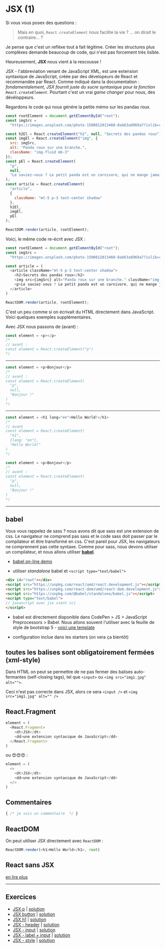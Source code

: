# JSX  (1)

Si vous vous posex des questions :
  
> Mais en quoi, `React.createElement` nous facilite la vie ? ... on dirait le contraire... ? 
  
Je pense que c'est un reflèxe tout à fait légitime. Créer les structures plus complèxes demande beaucoup de code, qui n'est pas forcement très lisible.

Heureusement, **JSX** nous vient à la rescousse !

JSX - l'abbreviation venant de JavaScript XML, est une extension syntaxique de JavaScript, créée par des dévelopeurs de React et recommandée par React. Comme indiqué dans la documentation : *fondamentalement, JSX fournit juste du sucre syntaxique pour la fonction `React.createElement`*. Pourtant c'est un vrai *game changer* pour nous, des dévéloppeurs.

Regardons le code qui nous génére la petite mémo sur les pandas roux.

```javascript
const rootElement = document.getElementById("root");
const imgSrc =
  "https://images.unsplash.com/photo-1500812013460-8ab63ad969a7?ixlib=rb-1.2.1&q=80&fm=jpg&crop=entropy&cs=tinysrgb&w=400&fit=max&ixid=eyJhcHBfaWQiOjE0NTg5fQ";

const h2El = React.createElement("h2", null, "Secrets des pandas roux");
const imgEl = React.createElement("img", {
  src: imgSrc,
  alt: "Panda roux sur une branche.",
  className: "img-fluid mb-3"
});
const pEl = React.createElement(
  "p",
  null,
  "Le saviez-vous ? Le petit panda est un carnivore, qui ne mange jamais de la viande."
);
const article = React.createElement(
  "article",
  {
    className: "mt-5 p-3 text-center shadow"
  },
  h2El,
  imgEl,
  pEl
);

ReactDOM.render(article, rootElement);
```

Voici, le même code re-écrit avec JSX :

```javascript
const rootElement = document.getElementById("root");
const imgSrc =
  "https://images.unsplash.com/photo-1500812013460-8ab63ad969a7?ixlib=rb-1.2.1&q=80&fm=jpg&crop=entropy&cs=tinysrgb&w=400&fit=max&ixid=eyJhcHBfaWQiOjE0NTg5fQ";

const article = (
  <article className="mt-5 p-3 text-center shadow">
    <h2>Secrets des pandas roux</h2>
    <img src={imgSrc} alt="Panda roux sur une branche." className="img-fluid mb-3">
    <p>Le saviez-vous ? Le petit panda est un carnivore, qui ne mange jamais de la viande.</p>
  </article>
)

ReactDOM.render(article, rootElement);
```

C'est un peu comme si on écrivait du HTML directement dans JavaScript. Voici quelques exemples supplémentaires.

Avec JSX nous passons de (avant) :


```javascript
const element = <p></p>
/*
// avant :
const element = React.createElement("p")
*/
```

---

```javascript
const element = <p>Bonjour</p>
/*
// avant :
const element = React.createElement(
  "p",
  null,
  "Bonjour !"
)
*/
```

---

```javascript
const element = <h1 lang="en">Hello World!</h1>
/*
// avant
const element = React.createElement(
  "h1",
  {lang: "en"},
  "Hello World!"
)
*/
```

```javascript
const element = <p>Bonjour</p>
/*
// avant :
const element = React.createElement(
  "p",
  null,
  "Bonjour !"
)
*/
```

---


## babel

Vous vous rappelez de sass ? nous avons dit que sass est une extension de css. Le navigateur ne comprend pas sass et le code sass doit passer par le compilateur et être transformé en css. C'est pareil pour JSX, les navigateurs ne comprennent pas cette syntaxe. Comme pour sass, nous devons utiliser un compilateur, et nous allons utiliser [**babel**](https://babeljs.io).

- [babel on-line demo](https://babeljs.io/en/repl#?browsers=&build=&builtIns=false&spec=false&loose=false&code_lz=MYewdgzgLgBApgGzgWzmWBeGAeAFgRgD4AJRBEGAdRACcEATbAegMKA&debug=false&forceAllTransforms=false&shippedProposals=false&circleciRepo=&evaluate=false&fileSize=false&timeTravel=false&sourceType=module&lineWrap=true&presets=react&prettier=false&targets=&version=7.7.4&externalPlugins=)

- utiliser *standalone* babel et `<script type="text/babel">`

```html
<div id="root"></div>
<script src="https://unpkg.com/react/umd/react.development.js"></script>
<script src="https://unpkg.com/react-dom/umd/react-dom.development.js"></script>
<script src="https://unpkg.com/@babel/standalone/babel.js"></script>
<script type="text/babel">
// javascript avec jsx vient ici
</script>
```

- babel est directement disponible dans CodePen > JS > JavaScript Preprocessors > Babel. Nous allons souvent l'utiliser avec la feuille de style de bootstrap 5 - [voici une template](https://codepen.io/pen/?template=bGpwWNB)

- configuration inclue dans les starters (on vera ça bientôt)

## toutes les balises sont obligatoirement fermées (xml-style)

Dans HTML on peut se permettre de ne pas fermer des balises auto-fermantes (self-closing tags), tel que `<input>` ou `<img src="img1.jpg" alt="">`.  

Ceci n'est pas correcte dans JSX, alors ce sera `<input />` et `<img src="img1.jpg" alt="" />`

## React.Fragment

```javascript
element = (
  <React.Fragment>
    <dt>JSX</dt>
    <dd>une extension syntaxique de JavaScript</dd>
  </React.Fragment>
)
```

ou 😍😍😍 :

```javascript
element = (
  <>
    <dt>JSX</dt>
    <dd>une extension syntaxique de JavaScript</dd>
  </>
)
```

## Commentaires

```javascript
{ /* je suis un commentaire  */ }
```

## ReactDOM

On peut utiliser JSX directement avec `ReactDOM` :

```javascript
ReactDOM.render(<h1>Hello World</h1>, root)
```

## React sans JSX

[en lire plus](https://fr.reactjs.org/docs/react-without-jsx.html)

--- 

## Exercices

 - [JSX p](https://codepen.io/alyra/pen/OJNbKMo) | [solution](https://codepen.io/alyra/pen/29e2be325c73498465349b7eb816d4b1)
 - [JSX button](https://codepen.io/alyra/pen/MWybNyY) | [solution](https://codepen.io/alyra/pen/24c0e41e939ac4cc1773c654711bf2cd)
 - [JSX h1](https://codepen.io/alyra/pen/wvGoVGR) | [solution](https://codepen.io/alyra/pen/aa7b96a373353287f147da0cf3937fb9?editors=1010)
 - [JSX - header](https://codepen.io/alyra/pen/eYZdoWg) | [solution](https://codepen.io/alyra/pen/50bee6a7d1c810dfccba46d5e4dee82b)
 - [JSX - input](https://codepen.io/alyra/pen/MWyoLrY) | [solution](https://codepen.io/alyra/pen/cf85be5c0ae3a664db66486387b908c5)
 - [JSX - label + input](https://codepen.io/alyra/pen/GRZEzyG) | [solution](https://codepen.io/alyra/pen/3b5c8b252ef90a019d3db1c8990b6677)
 - [JSX - style](https://codepen.io/alyra/pen/vYGJrLx) | [solution](https://codepen.io/alyra/pen/5882c4df35ceb675f3e246b2829bff4a)










